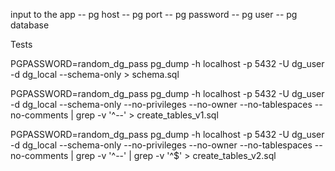 input to the app
-- pg host
-- pg port
-- pg password
-- pg user
-- pg database



Tests

PGPASSWORD=random_dg_pass pg_dump -h localhost -p 5432 -U dg_user -d dg_local --schema-only > schema.sql



 PGPASSWORD=random_dg_pass pg_dump -h localhost -p 5432 -U dg_user -d dg_local --schema-only --no-privileges --no-owner --no-tablespaces --no-comments | grep -v '^--' > create_tables_v1.sql


  PGPASSWORD=random_dg_pass pg_dump -h localhost -p 5432 -U dg_user -d dg_local --schema-only --no-privileges --no-owner --no-tablespaces --no-comments | grep -v '^--' | grep -v '^$' > create_tables_v2.sql